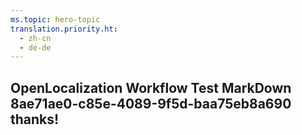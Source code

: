 ```yaml
---
ms.topic: hero-topic
translation.priority.ht: 
  - zh-cn
  - de-de
---
```

## OpenLocalization Workflow Test MarkDown 8ae71ae0-c85e-4089-9f5d-baa75eb8a690 thanks!
